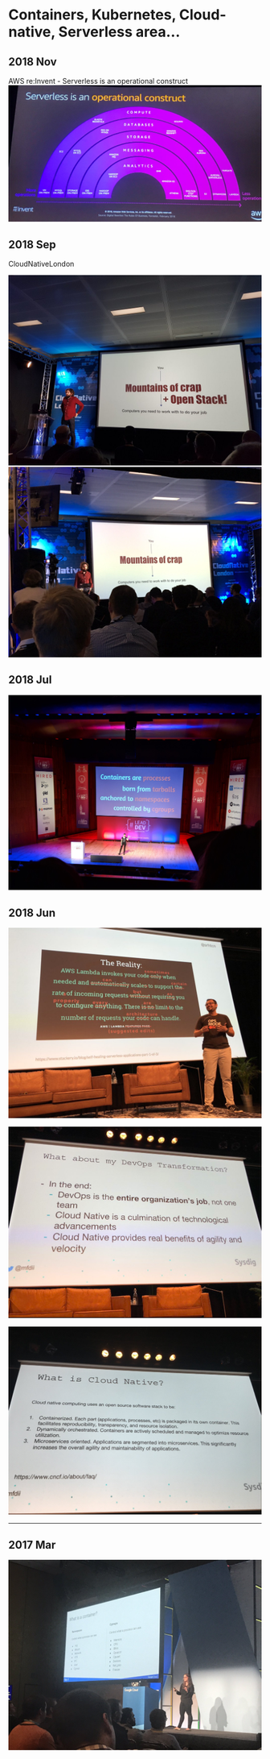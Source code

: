 # Containers, Kubernetes, Cloud-native, Serverless area...

## 2018 Nov

AWS re:Invent - Serverless is an operational construct
![](2018-11-26_AWS_reinvent_service_rainbow.jpg)

## 2018 Sep

CloudNativeLondon

![](2018-09-26_CloudNativeLondon_mountains_of_crap+openstack.jpg)
![](2018-09-26_CloudNativeLondon_mountains_of_crap.jpg)

## 2018 Jul

![](what_containers_really_are.jpg)

## 2018 Jun

![](2018-06-29_devopsdays_aws_lambda.jpg)

![](2018-06-28_devopsdays_cloud-native.PNG)

![](2018-06-28_devopsdays_what-is-cloud-native.png)

---

## 2017 Mar
![](20170310_what_is_a_container_jessfraz.jpg)
